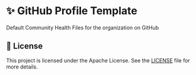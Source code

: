 # ✨ GitHub Profile Template

Default Community Health Files for the organization on GitHub

## 📑 License

This project is licensed under the Apache License. See the [LICENSE](LICENSE) file for more details.
